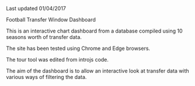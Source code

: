 Last updated 01/04/2017

Football Transfer Window Dashboard

This is an interactive chart dashboard from a database compiled using 10 seasons worth of transfer data.

The site has been tested using Chrome and Edge browsers.

The tour tool was edited from introjs code.

The aim of the dashboard is to allow an interactive look at transfer data with various ways of filtering the data.